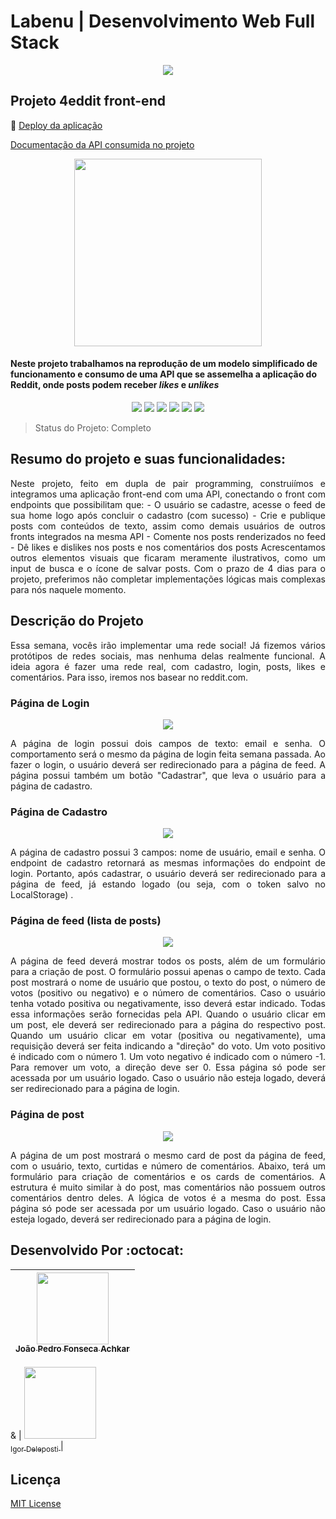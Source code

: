 # Labenu | Desenvolvimento Web Full Stack

<p align="center">
  <img src="https://user-images.githubusercontent.com/59856574/86274338-e7bbd280-bba7-11ea-9b0f-312418c0c364.png"/>
</p>

## Projeto 4eddit front-end

:dash: [Deploy da aplicação](http://flat-limit.surge.sh/)


[Documentação da API consumida no projeto](https://documenter.getpostman.com/view/674905/SzYXXKEE?version=latest#08adf102-4d87-4f70-9dc3-b3c321b29739)

<p align="center">
  <img width="300px" src="https://i.imgur.com/GnNdSlH.png"/>
</p>

#### Neste projeto trabalhamos na reprodução de um modelo simplificado de funcionamento e consumo de uma API que se assemelha a aplicação do Reddit, onde posts podem receber <i>likes</i> e <i>unlikes</i>


<p align="center">
  <img src="https://img.shields.io/static/v1?label=react&message=framework&color=blue&style=for-the-badge&logo=REACT"/>
  <img src="https://img.shields.io/static/v1?label=redux&message=library&color=purple&style=for-the-badge&logo=REDUX"/>
  <img src="https://img.shields.io/static/v1?label=javascript&message=language&color=yellow&style=for-the-badge&logo=JAVASCRIPT"/>
  <img src="https://img.shields.io/static/v1?label=typescript&message=language&color=blue&style=for-the-badge&logo=TYPESCRIPT"/>
  <img src="https://img.shields.io/static/v1?label=styled-component&message=library&color=blue&style=for-the-badge&logo=STYLED-COMPONENTS"/>
   <img src="https://img.shields.io/static/v1?label=material-ui&message=library&color=blue&style=for-the-badge&logo=MATERIAL-UI"/>
</p>

> Status do Projeto: Completo

## Resumo do projeto e suas funcionalidades:

<p align="justify"> 
Neste projeto, feito em dupla de pair programming, construiímos e integramos uma aplicação front-end com uma API, conectando o front com endpoints que possibilitam que:
- O usuário se cadastre, acesse o feed de sua home logo após concluir o cadastro (com sucesso)
- Crie e publique posts com conteúdos de texto, assim como demais usuários de outros fronts integrados na mesma API
- Comente nos posts renderizados no feed
- Dê likes e dislikes nos posts e nos comentários dos posts
Acrescentamos outros elementos visuais que ficaram meramente ilustrativos, como um input de busca e o ícone de salvar posts. 
Com o prazo de 4 dias para o projeto, preferimos não completar implementações lógicas mais complexas para nós naquele momento.
</p>

## Descrição do Projeto 

<p align="justify"> 
 Essa semana, vocês irão implementar uma rede social! Já fizemos vários protótipos de redes sociais, mas nenhuma delas realmente funcional. A ideia agora é fazer uma rede real, com cadastro, login, posts, likes e comentários. Para isso, iremos nos basear no reddit.com.
</p>

### Página de Login
<p align="center"><img src="https://i.imgur.com/X8MccTG.png"/><br></p>
<p align="justify">
  A página de login possui dois campos de texto: email e senha. O comportamento será o mesmo da página de login feita semana passada. Ao fazer o login, o usuário deverá ser redirecionado para a página de feed.
  A página possui também um botão "Cadastrar", que leva o usuário para a página de cadastro.
</p>

### Página de Cadastro
<p align="center"><img src="https://i.imgur.com/hMIxUHe.png"/></p>
<p align="justify">
  A página de cadastro possui 3 campos: nome de usuário, email e senha. O endpoint de cadastro retornará as mesmas informações do endpoint de login. Portanto, após cadastrar, o usuário deverá ser redirecionado para a página de feed, já estando logado (ou seja, com o token salvo no LocalStorage)  .
</p>

### Página de feed (lista de posts)
<p align="center"><img src="https://i.imgur.com/GNNYwih.png"/></p>
<p align="justify">
 A página de feed deverá mostrar todos os posts, além de um formulário para a criação de post. O formulário possui apenas o campo de texto. Cada post mostrará o nome de usuário que postou, o texto do post, o número de votos (positivo ou negativo) e o número de comentários. Caso o usuário tenha votado positiva ou negativamente, isso deverá estar indicado. Todas essa informações serão fornecidas pela API.
  Quando o usuário clicar em um post, ele deverá ser redirecionado para a página do respectivo post.
  Quando um usuário clicar em votar (positiva ou negativamente), uma requisição deverá ser feita indicando a "direção" do voto. Um voto positivo é indicado com o número 1. Um voto negativo é indicado com o número -1. Para remover um voto, a direção deve ser 0.
  Essa página só pode ser acessada por um usuário logado. Caso o usuário não esteja logado, deverá ser redirecionado para a página de login.
</p>

### Página de post
<p align="center"><img src="https://i.imgur.com/A1YCI3d.png"/></p>
 <p align="justify">
  A página de um post mostrará o mesmo card de post da página de feed, com o usuário, texto, curtidas e número de comentários. Abaixo, terá um formulário para criação de comentários e os cards de comentários. A estrutura é muito similar à do post, mas comentários não possuem outros comentários dentro deles. A lógica de votos é a mesma do post.
  Essa página só pode ser acessada por um usuário logado. Caso o usuário não esteja logado, deverá ser redirecionado para a página de login.
</p>


## Desenvolvido Por :octocat:

| [<img src="https://i.imgur.com/s55W74x.jpg" width=115><br><sub>João Pedro Fonseca Achkar </sub>](https://www.linkedin.com/in/joaopfa/) | 
| :---: |
&
| [<img src="https://media-exp1.licdn.com/dms/image/C4D03AQFffOc1nWKqGA/profile-displayphoto-shrink_800_800/0?e=1601510400&v=beta&t=rh0YwZkZOTQ1oDkAcxD4XImKg8aYW3ypUCwJRxYTlmw" width=115><br><sub>Igor Deleposti </sub>](https://www.linkedin.com/in/igordelesposti/) | 


## Licença 

[MIT License](https://github.com/nauaramelo/spotenu-front/blob/master/LICENSE)

